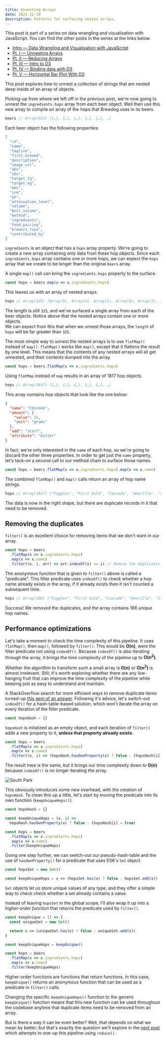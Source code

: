 ```yaml
---
title: Unnesting Arrays
date: 2021-12-10
description: Patterns for surfacing nested arrays.
---
```


<div class="call-out-indigo">

This post is part of a series on data wrangling and visualisation with JavaScript.
You can find the other posts in the series at the links below.

- [Intro — Data Wrangling and Visualisation with JavaScript](../data-wrangling-with-js)
- [Pt. I — Unnesting Arrays](../unnesting-arrays)
- [Pt. II — Reducing Arrays](../reducing-arrays)
- [Pt. III — Intro to D3](../intro-to-d3)
- [Pt. IV — Binding data with D3](../binding-data-d3)
- [Pt. V — Horizontal Bar Plot With D3](../horizontal-bar-plot)

</div>

This post explores how to unnest a collection of strings that are nested deep inside of an array of objects.

Picking-up from where we left off in the previous post, we're now going to unnest the `ingredients.hops` array from each beer object.
Well then use this new array to compile an array of the hops that Brewdog uses in its beers.

```js
beers // Array(325) [{…}, {…}, {…}, {…}, {…}, …]
```

Each beer object has the following properties:

<div class="sm-text">

```json
[
  "id",
  "name",
  "tagline",
  "first_brewed",
  "description",
  "image_url",
  "abv",
  "ibu",
  "target_fg",
  "target_og",
  "ebc",
  "srm",
  "ph",
  "attenuation_level",
  "volume",
  "boil_volume",
  "method",
  "ingredients",
  "food_pairing",
  "brewers_tips",
  "contributed_by"
]
```

</div>

`ingredients` is an object that has a `hops` array property.
We're going to create a new array containing only data from these hop objects.
Since each `ingredients.hops` array contains one or more hops, we can expect the `hops` array that we create to be longer than the original `beers` array.

A single `map()` call can bring the `ingredients.hops` property to the surface.

```js
const hops = beers.map(x => x.ingredients.hops)
```

This leaves us with an array of nested arrays.

```js
hops // Array(325) [Array(5), Array(4), Array(1), Array(6), Array(3), …]
```

The length is still `325`, and we've surfaced a single array from each of the beer objects.
Notice above that the nested arrays contain one or more objects.  
We can expect from this that when we unnest those arrays, the `length` of `hops` will be far greater than `325`.

The most simple way to unnest the nested arrays is to use `flatMap()` instead of `map()`.
`flatMap()` works like `map()`, except that it flattens the result by one level.
This means that the contents of any nested arrays will all get unnested, and their contents dumped into the array.

```js
const hops = beers.flatMap(x => x.ingredients.hops)
```

Using `flatMap` instead of `map` results in an array of 1817 hop objects.

```js
hops // Array(1817) [{…}, {…}, {…}, {…}, {…}, …]
```

This array contains hop objects that look like the one below:

<div class="sm-text">

```json
{
  "name": "Chinook",
  "amount": {
    "value": 15,
    "unit": "grams"
  },
  "add": "start",
  "attribute": "bitter"
}
```

</div>

In fact; we're only interested in the `name` of each hop, so we're going to discard the other three properties.
In order to get just the `name` property, let's tack-on a second call to our method chain to surface those names.

```js
const hops = beers.flatMap(x => x.ingredients.hops).map(x => x.name)
```

The combined `flatMap()` and `map()` calls return an array of hop name strings.

```js
hops // Array(1817) ["Fuggles", "First Gold", "Cascade", "Amarillo", "Simcoe", …]
```

The data is now in the right shape, but there are duplicate records in it that need to be removed.

## Removing the duplicates

`filter()` is an excellent choice for removing items that we don't want in our array.

```js
const hops = beers
  .flatMap(x => x.ingredients.hops)
  .map(x => x.name)
  .filter((x, i, arr) => arr.indexOf(x) == i) // Remove the duplicates.
```

The anonymous function that is given to `filter()` above is called a "predicate".
This filter predicate uses `indexOf()` to check whether a hop name already exists in the array, if it already exists then it isn't counted a subsequent time.

```js
hops // Array(166) ["Fuggles", "First Gold", "Cascade", "Amarillo", "Simcoe", …]
```

Success!
We removed the duplicates, and the array contains 166 _unique_ hop names.

## Performance optimizations

Let's take a moment to check the time complexity of this pipeline.
It uses `flatMap()`, then `map()`, followed by `filter()`.
This would be **O(n)**, were the filter predicate not using `indexOf()`.
Because `indexOf()` is also iterating through the array, it brings the time complexity of the pipeline up to **O(n<sup>2</sup>)**.

Whether the algorithm to transform such a small array is **0(n)** or **O(n<sup>2</sup>)** is almost irrelevant.
Still; it's worth exploring whether there are any low-hanging fruit that can improve the time complexity of the pipeline while keeping just as easy to understand and maintain.

A StackOverflow search for more efficient ways to remove duplicate items turned-up [this gem of an answer](https://stackoverflow.com/questions/9229645/remove-duplicate-values-from-js-array).
Following it's advice, let's switch-out `indexOf()` for a hash-table-based solution, which won't iterate the array on every iteration of the filter predicate.

```js
const hopsHash = {}
```

`hopsHash` is initalized as an empty object, and each iteration of `filter()` adds a new property to it, **unless that property already exists**.

```js
const hops = beers
  .flatMap(x => x.ingredients.hops)
  .map(x => x.name)
  .filter((x, i) => (hopsHash.hasOwnProperty(x) ? false : (hopsHash[i] = true)))
```

The result here is the same, but it brings our time complexity down to **O(n)** because `indexOf()` is no longer iterating the array.

![South Park](https://i.imgur.com/6K1tEDW.jpg)

This obviously introduces some new overhead, with the creation of `hopsHash`.
To clean this up a little, let's start by moving the predicate into its own function (`keepUniqueHops()`).

```js
const hopsHash = {}

const keepUniqueHops = (x, i) =>
  hopsHash.hasOwnProperty(x) ? false : (hopsHash[i] = true)

const hops = beers
  .flatMap(x => x.ingredients.hops)
  .map(x => x.name)
  .filter(keepUniqueHops)
```

Going one step further, we can switch-out our pseudo-hash-table and the use of `hasOwnProperty()` for a predicate that uses ES6's `Set` object.

```js
const hopsSet = new Set()

const keepUniqueHops = x => (hopsSet.has(x) ? false : hopsSet.add(x))
```

`Set` objects let us store unique values of any type, and they offer a simple way to check check whether a set already contains a value.

Instead of leaving `hopsSet` in the global scope, I'll also wrap it up into a _higher-order function_ that returns the predicate used by `filter()`.

```js
const keepUnique = () => {
  const uniqueSet = new Set()

  return x => (uniqueSet.has(x) ? false : uniqueSet.add(x))
}

const keepUniqueHops = keepUnique()

const hops = beers
  .flatMap(x => x.ingredients.hops)
  .map(x => x.name)
  .filter(keepUniqueHops)
```

Higher-order functions are functions that return functions.
In this case, `keepUnique()` returns an anonymous function that can be used as a predicate in `filter()` calls.

Changing the specific `keepUniqueHops()` function to the generic `keepUnique()` function means that this new function can be used throughout the codebase anytime that duplicate items need to be removed from an array.

But is there a way it can be even better?
Well, that depends on what we mean by better; but that's exactly the question we'll explore in the [next post](../reducing-arrays) which attempts to one-up this pipeline using `reduce()`.
